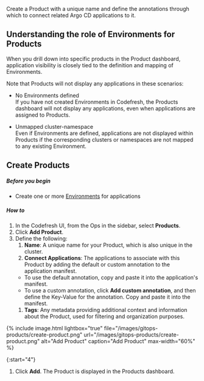 



Create a Product with a unique name and define the annotations through which to connect related Argo CD applications to it.



## Understanding the role of Environments for Products

When you drill down into specific products in the Product dashboard, application visibility is closely tied to the definition and mapping of Environments. 

Note that Products will not display any applications in these scenarios:

* No Environments defined  
  If you have not created Environments in Codefresh, the Products dashboard will not display any applications, even when applications are assigned to Products. 

* Unmapped cluster-namespace  
  Even if Environments are defined, applications are not displayed within Products if the corresponding clusters or namespaces are not mapped to any existing Environment. 


## Create Products

##### Before you begin
* Create one or more [Environments]({{site.baseurl}}/docs/dashboards/gitops-environments/#create-gitops-environments) for applications

##### How to
1. In the Codefresh UI, from the Ops in the sidebar, select **Products**.
1. Click **Add Product**.
1. Define the following:
    1. **Name**: A unique name for your Product, which is also unique in the cluster. 
    1. **Connect Applications**: The applications to associate with this Product by adding the default or custom annotation to the application manifest.  
      *  To use the default annotation, copy and paste it into the application's manifest.
      *  To use a custom annotation, click **Add custom annotation**, and then define the Key-Value for the annotation. Copy and paste it into the manifest.
    1. **Tags**: Any metadata providing additional context and information about the Product, used for filtering and organization purposes.

{% include 
	image.html 
	lightbox="true" 
	file="/images/gitops-products/create-product.png" 
	url="/images/gitops-products/create-product.png" 
	alt="Add Product" 
	caption="Add Product"
  max-width="60%" 
%}

{:start="4"}
1. Click **Add**. 
   The Product is displayed in the Products dashboard. 